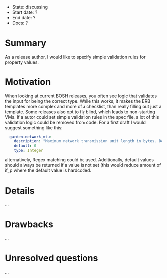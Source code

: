 - State: discussing
- Start date: ?
- End date: ?
- Docs: ?

# Summary

As a release author, I would like to specify simple validation rules for property values.

# Motivation

When looking at current BOSH releases, you often see logic that validates the input for being the correct type. While this works, it makes the ERB templates more complex and more of a checklist, than really filling out just a template. Some releases also opt to fly blind, which leads to non-starting VMs. If a autor could set simple validation rules in the spec file, a lot of this validation logic could be removed from code. For a first draft I would suggest something like this:
```yaml
  garden.network_mtu:
    description: "Maximum network transmission unit length in bytes. Defaults to the mtu of the interface that the host uses for outbound connections. Max allowed value is 1500. Changed value applies only to newly created containers."
    default: 0
    type: Integer
```
alternatively, Regex matching could be used. Additionally, default values should always be returned if a value is not set (this would reduce amount of if_p where the default value is hardcoded.

# Details

...

# Drawbacks

...

# Unresolved questions

...
